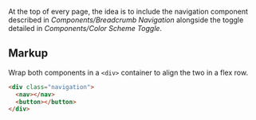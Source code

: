 At the top of every page, the idea is to include the navigation component described in _Components/Breadcrumb Navigation_ alongside the toggle detailed in _Components/Color Scheme Toggle_.

## Markup

Wrap both components in a `<div>` container to align the two in a flex row.

```html
<div class="navigation">
  <nav></nav>
  <button></button>
</div>
```
